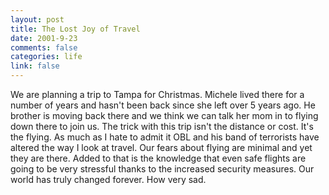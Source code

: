 ```yaml
--- 
layout: post
title: The Lost Joy of Travel
date: 2001-9-23
comments: false
categories: life
link: false
---
```

We are planning a trip to Tampa for Christmas. Michele lived there for a number of years and hasn't been back since she left over 5 years ago. He brother is moving back there and we think we can talk her mom in to flying down there to join us. The trick with this trip isn't the distance or cost. It's the flying. As much as I hate to admit it OBL and his band of terrorists have altered the way I look at travel. Our fears about flying are minimal and yet they are there. Added to that is the knowledge that even safe flights are going to be very stressful thanks to the increased security measures. Our world has truly changed forever. How very sad.
